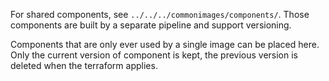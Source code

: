 For shared components, see `../../../commonimages/components/`.
Those components are built by a separate pipeline and support versioning.

Components that are only ever used by a single image can be placed
here. Only the current version of component is kept, the previous
version is deleted when the terraform applies.
